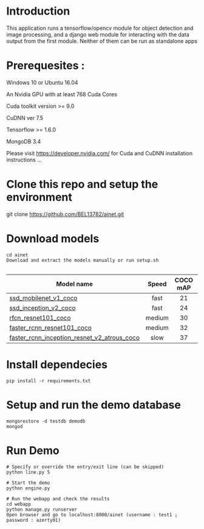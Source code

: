 # Introduction
This application runs a tensorflow/opencv module for object detection and image processing, and a django web module for interacting with the data output from the first module.
Neither of them can be run as standalone apps

# Prerequesites :

Windows 10 or Ubuntu 16.04

An Nvidia GPU with at least 768 Cuda Cores

Cuda toolkit version >= 9.0

CuDNN ver 7.5

Tensorflow >= 1.6.0

MongoDB 3.4

Please visit https://developer.nvidia.com/ for Cuda and CuDNN installation instructions
...




# Clone this repo and setup the environment
git clone https://github.com/BEL13782/ainet.git

# Download models
```
cd ainet
Download and extract the models manually or run setup.sh


```
| Model name  | Speed | COCO mAP | Outputs |
| ------------ | :--------------: | :--------------: | :-------------: |
| [ssd_mobilenet_v1_coco](http://download.tensorflow.org/models/object_detection/ssd_mobilenet_v1_coco_11_06_2017.tar.gz) | fast | 21 | Boxes |
| [ssd_inception_v2_coco](http://download.tensorflow.org/models/object_detection/ssd_inception_v2_coco_11_06_2017.tar.gz) | fast | 24 | Boxes |
| [rfcn_resnet101_coco](http://download.tensorflow.org/models/object_detection/rfcn_resnet101_coco_11_06_2017.tar.gz)  | medium | 30 | Boxes |
| [faster_rcnn_resnet101_coco](http://download.tensorflow.org/models/object_detection/faster_rcnn_resnet101_coco_11_06_2017.tar.gz) | medium | 32 | Boxes |
| [faster_rcnn_inception_resnet_v2_atrous_coco](http://download.tensorflow.org/models/object_detection/faster_rcnn_inception_resnet_v2_atrous_coco_11_06_2017.tar.gz) | slow | 37 | Boxes |


# Install dependecies
```
pip install -r requirements.txt
```

# Setup and run the demo database
```
mongorestore -d testdb demodb
mongod
```






# Run Demo


```
# Specify or override the entry/exit line (can be skipped)
python line.py 5

# Start the demo
python engine.py

# Run the webapp and check the results
cd webapp
python manage.py runserver
Open browser and go to localhost:8000/ainet (username : test1 ; password : azerty01)

```

